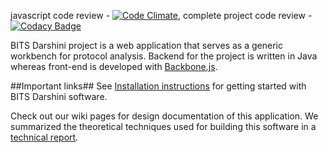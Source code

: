 
javascript code review - [![Code Climate](https://codeclimate.com/github/prasadtalasila/BITS-Darshini/badges/gpa.svg)](https://codeclimate.com/github/prasadtalasila/BITS-Darshini), complete project code review - [![Codacy Badge](https://api.codacy.com/project/badge/Grade/f21f85aec9c4467383229516883d15b7)](https://www.codacy.com/app/prasadtalasila/BITS-Darshini?utm_source=github.com&amp;utm_medium=referral&amp;utm_content=prasadtalasila/BITS-Darshini&amp;utm_campaign=Badge_Grade)    

BITS Darshini project is a web application that serves as a generic workbench for protocol analysis. Backend for the project is written in Java whereas front-end is developed with [Backbone.js](http://backbonejs.org/).

##Important links##
See [Installation instructions](https://github.com/prasadtalasila/PacketAnalyzer/wiki) for getting started with BITS Darshini software.    

Check out our wiki pages for design documentation of this application. We summarized the theoretical techniques used for building this software in a [technical report](https://www.dropbox.com/s/2h28g560wd2uqfh/packet_analyzer.pdf?dl=1).
